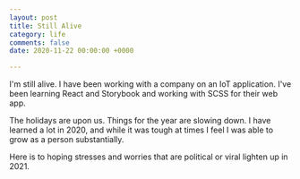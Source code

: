```yaml
---
layout: post
title: Still Alive
category: life
comments: false
date: 2020-11-22 00:00:00 +0000

---
```

I'm still alive. I have been working with a company on an IoT application. I've been learning React and Storybook and working with SCSS for their web app. 

The holidays are upon us. Things for the year are slowing down. I have learned a lot in 2020, and while it was tough at times I feel I was able to grow as a person substantially.

Here is to hoping stresses and worries that are political or viral lighten up in 2021.